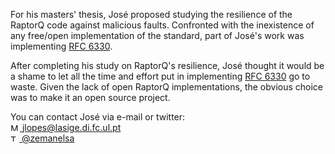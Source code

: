 For his masters' thesis, Jos&eacute; proposed studying the resilience of the RaptorQ code against malicious faults. Confronted with the inexistence of any free/open implementation of the standard, part of Jos&eacute;'s work was implementing [RFC 6330](http://tools.ietf.org/html/rfc6330).

After completing his study on RaptorQ's resilience, Jos&eacute; thought it would be a shame to let all the time and effort put in implementing [RFC 6330](http://tools.ietf.org/html/rfc6330) go to waste. Given the lack of open RaptorQ implementations, the obvious choice was to make it an open source project.

You can contact Jos&eacute; via e-mail or twitter:  
[<img src="resources/mail-logo.png" width="15" height="12" alt="Mail logo"/>  jlopes@lasige.di.fc.ul.pt](mailto:jlopes@lasige.di.fc.ul.pt)  
[<img src="resources/twitter-logo.png" width="14" height="11" alt="Twitter logo"/>  @zemanelsa](https://twitter.com/zemanelsa)
